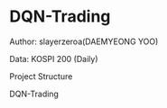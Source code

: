 # DQN-Trading

Author: slayerzeroa(DAEMYEONG YOO)

Data: KOSPI 200 (Daily)

Project Structure

DQN-Trading

